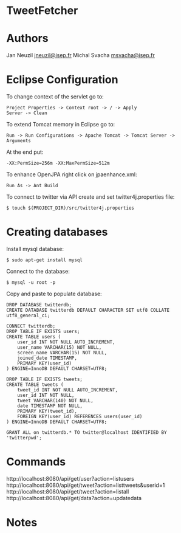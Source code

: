 TweetFetcher
============

Authors
=======
Jan Neuzil <jneuzil@isep.fr>
Michal Svacha <msvacha@isep.fr>

Eclipse Configuration
=====================

To change context of the servlet go to:
```
Project Properties -> Context root -> / -> Apply
Server -> Clean
```

To extend Tomcat memory in Eclipse go to:
```
Run -> Run Configurations -> Apache Tomcat -> Tomcat Server -> Arguments
```
At the end put:<br>
```
-XX:PermSize=256m -XX:MaxPermSize=512m
```
To enhance OpenJPA right click on jpaenhance.xml:
```
Run As -> Ant Build
```
To connect to twitter via API create and set twitter4j.properties file:
```
$ touch $(PROJECT_DIR)/src/twitter4j.properties
```

Creating databases
==================

Install mysql database:
```
$ sudo apt-get install mysql
```
Connect to the database:
```
$ mysql -u root -p
```

Copy and paste to populate database:
```
DROP DATABASE twitterdb;
CREATE DATABASE twitterdb DEFAULT CHARACTER SET utf8 COLLATE utf8_general_ci;

CONNECT twitterdb;
DROP TABLE IF EXISTS users;
CREATE TABLE users (
	user_id INT NOT NULL AUTO_INCREMENT,
	user_name VARCHAR(15) NOT NULL,
	screen_name VARCHAR(15) NOT NULL,
	joined_date TIMESTAMP,
	PRIMARY KEY(user_id)
) ENGINE=InnoDB DEFAULT CHARSET=UTF8;

DROP TABLE IF EXISTS tweets;
CREATE TABLE tweets (
	tweet_id INT NOT NULL AUTO_INCREMENT,
	user_id INT NOT NULL,
	tweet VARCHAR(140) NOT NULL,
	date TIMESTAMP NOT NULL,
	PRIMARY KEY(tweet_id),
	FOREIGN KEY(user_id) REFERENCES users(user_id)
) ENGINE=InnoDB DEFAULT CHARSET=UTF8;

GRANT ALL on twitterdb.* TO twitter@localhost IDENTIFIED BY 'twitterpwd';
```

Commands
========

http://localhost:8080/api/get/user?action=listusers
http://localhost:8080/api/get/tweet?action=listtweets&userid=1
http://localhost:8080/api/get/tweet?action=listall
http://localhost:8080/api/get/data?action=updatedata

Notes
=====

